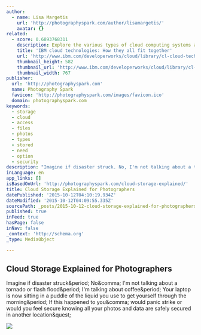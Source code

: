 ```yaml
---
author:
  - name: Lisa Margetis
    url: 'http://photographyspark.com/author/lisamargetis/'
    avatar: {}
related:
  - score: 0.6893768311
    description: Explore the various types of cloud computing systems available and the guidelines that can help you with real-world application deployments on top of a cloud infrastructure.
    title: 'IBM cloud technologies: How they all fit together'
    url: 'http://www.ibm.com/developerworks/cloud/library/cl-cloud-technology-basics/index.html'
    thumbnail_height: 582
    thumbnail_url: 'http://www.ibm.com/developerworks/cloud/library/cl-cloud-technology-basics/figure1.png'
    thumbnail_width: 767
publisher:
  url: 'http://photographyspark.com'
  name: Photography Spark
  favicon: 'http://photographyspark.com/images/favicon.ico'
  domain: photographyspark.com
keywords:
  - storage
  - cloud
  - access
  - files
  - photos
  - types
  - stored
  - need
  - option
  - security
description: "Imagine if disaster struck. No, I'm not talking about a tornado or flash flood. I'm talking about coffee. Your laptop is now sitting in a puddle of the liquid you use to get yourself through the morning. If this happened to you, would panic strike or would you feel secure knowing all your photos and data are safely secured in another location?"
inLanguage: en
app_links: []
isBasedOnUrl: 'http://photographyspark.com/cloud-storage-explained/'
title: Cloud Storage Explained for Photographers
datePublished: '2015-10-12T04:10:19.934Z'
dateModified: '2015-10-12T04:09:55.335Z'
sourcePath: _posts/2015-10-12-cloud-storage-explained-for-photographers.md
published: true
inFeed: true
hasPage: false
inNav: false
_context: 'http://schema.org'
_type: MediaObject

---
```

<article style=""><h1>Cloud Storage Explained for Photographers</h1><p>Imagine if disaster struck&amp;period; No&amp;comma; I'm not talking about a tornado or flash flood&amp;period; I'm talking about coffee&amp;period; Your laptop is now sitting in a puddle of the liquid you use to get yourself through the morning&amp;period; If this happened to you&amp;comma; would panic strike or would you feel secure knowing all your photos and data are safely secured in another location&amp;quest;</p><img src="http://photographyspark.com/images/what-is-cloud-storage-thumb.jpg" /></article>
